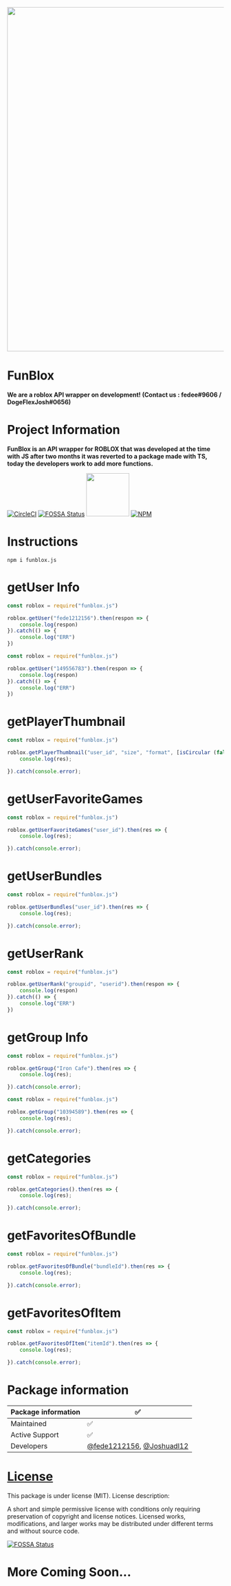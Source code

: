 <img src="https://media.discordapp.net/attachments/700857793443528737/923246821583781908/png_20211222_131305_0000.png" width="800"/>

# FunBlox
**We are a roblox API wrapper on development! (Contact us : fedee#9606 / DogeFlexJosh#0656)**

# Project Information
**FunBlox is an API wrapper for ROBLOX that was developed at the time with JS after two months it was reverted to a package made with TS, today the developers work to add more functions.**


[![CircleCI](https://circleci.com/gh/mybot-rblx/FunBlox/tree/main.svg?style=svg)](https://circleci.com/gh/mybot-rblx/FunBlox/tree/main) [![FOSSA Status](https://app.fossa.com/api/projects/git%2Bgithub.com%2Fmybot-rblx%2FFunBlox.svg?type=shield)](https://app.fossa.com/projects/git%2Bgithub.com%2Fmybot-rblx%2FFunBlox?ref=badge_shield)
  [<img src="https://img.shields.io/discord/776614395722989599.svg?style=for-the-badge" width="100"/>](https://discord.gg/3PjNrKW4h7)  [![NPM](https://nodei.co/npm/funblox.js.png)](https://nodei.co/npm/funblox.js/)




# Instructions

```
npm i funblox.js
```

# getUser Info

```js
const roblox = require("funblox.js")

roblox.getUser("fede1212156").then(respon => {
    console.log(respon)
}).catch(() => {
    console.log("ERR")
})
```

```js
const roblox = require("funblox.js")

roblox.getUser("149556783").then(respon => {
    console.log(respon)
}).catch(() => {
    console.log("ERR")
})
```

# getPlayerThumbnail



```js
const roblox = require("funblox.js")

roblox.getPlayerThumbnail("user_id", "size", "format", [isCircular (false, true)]).then(res => {
    console.log(res);

}).catch(console.error);

```

# getUserFavoriteGames

```js
const roblox = require("funblox.js")

roblox.getUserFavoriteGames("user_id").then(res => {
    console.log(res);

}).catch(console.error);

```

# getUserBundles

```js
const roblox = require("funblox.js")

roblox.getUserBundles("user_id").then(res => {
    console.log(res);

}).catch(console.error);

```

# getUserRank

```js
const roblox = require("funblox.js")

roblox.getUserRank("groupid", "userid").then(respon => {
    console.log(respon)
}).catch(() => {
    console.log("ERR")
})
```

# getGroup Info

```js
const roblox = require("funblox.js")

roblox.getGroup("Iron Cafe").then(res => {
    console.log(res);

}).catch(console.error);
```

```js
const roblox = require("funblox.js")

roblox.getGroup("10394589").then(res => {
    console.log(res);

}).catch(console.error);

```

# getCategories

```js
const roblox = require("funblox.js")

roblox.getCategories().then(res => {
    console.log(res);

}).catch(console.error);

```

# getFavoritesOfBundle

```js
const roblox = require("funblox.js")

roblox.getFavoritesOfBundle("bundleId").then(res => {
    console.log(res);

}).catch(console.error);

```

# getFavoritesOfItem

```js
const roblox = require("funblox.js")

roblox.getFavoritesOfItem("itemId").then(res => {
    console.log(res);

}).catch(console.error);

```

# Package information
| Package information | ✅ |
| ------- | ------ |
| Maintained | ✅ |
| Active Support | ✅|
| Developers | [@fede1212156](https://www.roblox.com/users/835364986/profile), [@Joshuadl12](https://www.roblox.com/users/156711358/profile) |

# [License](https://github.com/mybot-rblx/FunBlox/blob/main/LICENSE)
This package is under license (MIT).
License description:

A short and simple permissive license with conditions only requiring preservation of copyright and license notices. Licensed works, modifications, and larger works may be distributed under different terms and without source code.


[![FOSSA Status](https://app.fossa.com/api/projects/git%2Bgithub.com%2Fmybot-rblx%2FFunBlox.svg?type=large)](https://app.fossa.com/projects/git%2Bgithub.com%2Fmybot-rblx%2FFunBlox?ref=badge_large)

# More Coming Soon...
